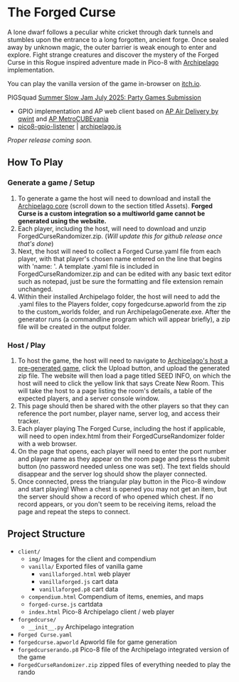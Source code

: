 # The Forged Curse

A lone dwarf follows a peculiar white cricket through dark tunnels and stumbles upon the entrance to a long forgotten, ancient forge. Once sealed away by unknown magic, the outer barrier is weak enough to enter and explore. Fight strange creatures and discover the mystery of the Forged Curse in this Rogue inspired adventure made in Pico-8 with [Archipelago](https://archipelago.gg/) implementation.

You can play the vanilla version of the game in-browser on [itch.io](https://chairodactyl.itch.io/the-forged-curse).

PIGSquad [Summer Slow Jam July 2025: Party Games Submission](https://itch.io/jam/ssjparty)

- GPIO implementation and AP web client based on [AP Air Delivery by qwint](https://github.com/qwint/ap-air-delivery) and [AP MetroCUBEvania](https://github.com/ap-metrocubevania)
- [pico8-gpio-listener](https://github.com/benwiley4000/pico8-gpio-listener) | [archipelago.js](https://www.npmjs.com/package/archipelago.js) 

*Proper release coming soon.*

## How To Play
### Generate a game / Setup
1. To generate a game the host will need to download and install the [Archipelago core](https://github.com/ArchipelagoMW/Archipelago/releases/) (scroll down to the section titled Assets). **Forged Curse is a custom integration so a multiworld game cannot be generated using the website.**
2. Each player, including the host, will need to download and unzip ForgedCurseRandomizer.zip. (*Will update this for github release once that's done*)
3. Next, the host will need to collect a Forged Curse.yaml file from each player, with that player's chosen name entered on the line that begins with 'name: '. A template .yaml file is included in ForgedCurseRandomizer.zip and can be edited with any basic text editor such as notepad, just be sure the formatting and file extension remain unchanged.
4. Within their installed Archipelago folder, the host will need to add the .yaml files to the Players folder, copy forgedcurse.apworld from the zip to the custom_worlds folder, and run ArchipelagoGenerate.exe. After the generator runs (a commandline program which will appear briefly), a zip file will be created in the output folder.

### Host / Play
1. To host the game, the host will need to navigate to [Archipelago's host a pre-generated game](https://archipelago.gg/uploads), click the Upload button, and upload the generated zip file. The website will then load a page titled SEED INFO, on which the host will need to click the yellow link that says Create New Room. This will take the host to a page listing the room's details, a table of the expected players, and a server console window.
2. This page should then be shared with the other players so that they can reference the port number, player name, server log, and access their tracker.
3. Each player playing The Forged Curse, including the host if applicable, will need to open index.html from their ForgedCurseRandomizer folder with a web browser.
4. On the page that opens, each player will need to enter the port number and player name as they appear on the room page and press the submit button (no password needed unless one was set). The text fields should disappear and the server log should show the player connected.
5. Once connected, press the triangular play button in the Pico-8 window and start playing! When a chest is opened you may not get an item, but the server should show a record of who opened which chest. If no record appears, or you don't seem to be receiving items, reload the page and repeat the steps to connect.

## Project Structure
- `client/`
    - `img/` Images for the client and compendium
    - `vanilla/` Exported files of vanilla game
        - `vanillaforged.html` web player
        - `vanillaforged.js` cart data
        - `vanillaforged.p8` cart data
    - `compendium.html` Compendium of items, enemies, and maps
    - `forged-curse.js` cartdata
    - `index.html` Pico-8 Archipelago client / web player
- `forgedcurse/`
    - `__init__.py` Archipelago integration
- `Forged Curse.yaml`
- `forgedcurse.apworld` Apworld file for game generation
- `forgedcurserando.p8` Pico-8 file of the Archipelago integrated version of the game
- `ForgedCurseRandomizer.zip` zipped files of everything needed to play the rando

